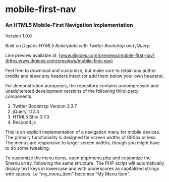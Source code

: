 # mobile-first-nav #
### An HTML5 Mobile-First Navigation Implementation ###
Version 1.0.0

*Built on Digices HTML5 Boilerplate with Twitter Bootstrap and jQuery.*

Live preview available at: [www.digices.com/previews/mobile-first-nav](https:www.digices.com/previews/mobile-first-nav)

Feel free to download and customize, but make sure to retain any author credits and leave any headers intact (or add them below your own headers).

For demonstration puroposes, the repository contains uncompressed and unadulterated development versions of the following third-party components:

1. Twitter Bootstrap Version 3.3.7
2. jQuery 1.12.4
3. HTML5 Shiv 3.7.3
4. Respond.js

This is an explicit implementation of a navigation menu for mobile devices. The primary functionality is designed for screen widths of 600px or less. The menus are responsive to larger screen widths, though you might have to do some tweaking.

To customize the menu items, open php/menu.php and customize the $menu array, following the same structure. The PHP script will automatically display text keys in lowercase and with underscores as capitalized strings with spaces. i.e "my_menu_item" becomes "My Menu Item".

